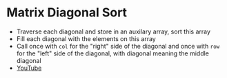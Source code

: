 # Matrix Diagonal Sort
* Traverse each diagonal and store in an auxilary array, sort this array
* Fill each diagonal with the elements on this array
* Call once with `col` for the "right" side of the diagonal and once with `row` for the "left" side of the diagonal, with diagonal meaning the middle diagonal
* [YouTube](https://www.youtube.com/watch?v=JBqUl7avtG8)